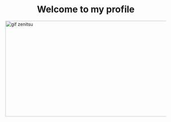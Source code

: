 <body>

<div>
<h1 align="center"> Welcome to my profile </h1>
</div>
<img src="" alt="gif zenitsu" height="300" width="700" align="center">





</body>
